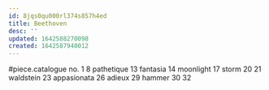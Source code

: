 ```yaml
---
id: 8jqs0qu000rl374s857h4ed
title: Beethoven
desc: ''
updated: 1642588270098
created: 1642587940012
---
```



#piece.catalogue
no.
1
8 pathetique
13 fantasia
14 moonlight
17 storm
20
21 waldstein
23 appasionata
26 adieux
29 hammer
30
32